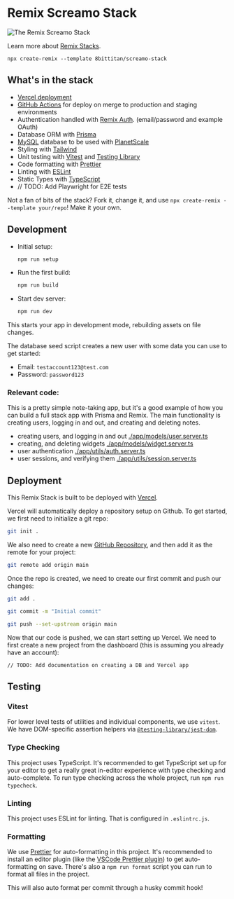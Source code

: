 # Remix Screamo Stack

![The Remix Screamo Stack](https://user-images.githubusercontent.com/33367713/173238887-19215227-1027-44f3-bf2d-3ff1306bfa81.png)

Learn more about [Remix Stacks](https://remix.run/stacks).

```
npx create-remix --template 8bittitan/screamo-stack
```

## What's in the stack

- [Vercel deployment](https://vercel.com)
- [GitHub Actions](https://github.com/features/actions) for deploy on merge to production and staging environments
- Authentication handled with [Remix Auth](https://github.com/sergiodxa/remix-auth). (email/password and example OAuth)
- Database ORM with [Prisma](https://prisma.io)
- [MySQL](https://www.mysql.com/) database to be used with [PlanetScale](https://planetscale.com/)
- Styling with [Tailwind](https://tailwindcss.com/)
- Unit testing with [Vitest](https://vitest.dev) and [Testing Library](https://testing-library.com)
- Code formatting with [Prettier](https://prettier.io)
- Linting with [ESLint](https://eslint.org)
- Static Types with [TypeScript](https://typescriptlang.org)
- // TODO: Add Playwright for E2E tests

Not a fan of bits of the stack? Fork it, change it, and use `npx create-remix --template your/repo`! Make it your own.

## Development

- Initial setup:

  ```sh
  npm run setup
  ```

- Run the first build:

  ```sh
  npm run build
  ```

- Start dev server:

  ```sh
  npm run dev
  ```

This starts your app in development mode, rebuilding assets on file changes.

The database seed script creates a new user with some data you can use to get started:

- Email: `testaccount123@test.com`
- Password: `password123`

### Relevant code:

This is a pretty simple note-taking app, but it's a good example of how you can build a full stack app with Prisma and Remix. The main functionality is creating users, logging in and out, and creating and deleting notes.

- creating users, and logging in and out [./app/models/user.server.ts](./app/models/user.server.ts)
- creating, and deleting widgets [./app/models/widget.server.ts](./app/models/widget.server.ts)
- user authentication [./app/utils/auth.server.ts](./app/utils/auth.server.ts)
- user sessions, and verifying them [./app/utils/session.server.ts](./app/utils/session.server.ts)

## Deployment

This Remix Stack is built to be deployed with [Vercel](https://vercel.com/).

Vercel will automatically deploy a repository setup on Github. To get started, we first need to initialize a git repo:

```sh
git init .
```

We also need to create a new [GitHub Repository](https://repo.new), and then add it as the remote for your project:

```sh
git remote add origin main
```

Once the repo is created, we need to create our first commit and push our changes:

```sh
git add .
```

```sh
git commit -m "Initial commit"
```

```sh
git push --set-upstream origin main
```

Now that our code is pushed, we can start setting up Vercel. We need to first create a new project from the dashboard (this is assuming you already have an account):

```
// TODO: Add documentation on creating a DB and Vercel app
```

## Testing

### Vitest

For lower level tests of utilities and individual components, we use `vitest`. We have DOM-specific assertion helpers via [`@testing-library/jest-dom`](https://testing-library.com/jest-dom).

### Type Checking

This project uses TypeScript. It's recommended to get TypeScript set up for your editor to get a really great in-editor experience with type checking and auto-complete. To run type checking across the whole project, run `npm run typecheck`.

### Linting

This project uses ESLint for linting. That is configured in `.eslintrc.js`.

### Formatting

We use [Prettier](https://prettier.io/) for auto-formatting in this project. It's recommended to install an editor plugin (like the [VSCode Prettier plugin](https://marketplace.visualstudio.com/items?itemName=esbenp.prettier-vscode)) to get auto-formatting on save. There's also a `npm run format` script you can run to format all files in the project.

This will also auto format per commit through a husky commit hook!
